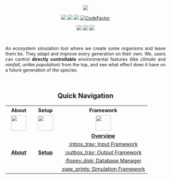 
<p align="center">

<a href="https://github.com/sayansil/Ecosystem">
  <img src="https://ecosystem-simulation.web.app/assets/img/eco.png" />
</a>

</p>



<!-- Badges -->

<p align="center">
<a href="https://github.com/sayansil/Ecosystem/blob/master/LICENSE">
        <img src="https://img.shields.io/badge/license-GPL%20v3-yellow.svg" /></a>

<a href="https://github.com/sayansil/Ecosystem/actions">
        <img src="https://github.com/sayansil/Ecosystem/workflows/CodeQL/badge.svg?branch=master" /></a>
        
<a href="https://bestpractices.coreinfrastructure.org/projects/3821">
        <img src="https://bestpractices.coreinfrastructure.org/projects/3821/badge" /></a>
        
<a href="https://www.codefactor.io/repository/github/sayansil/ecosystem/overview/master">
        <img src="https://www.codefactor.io/repository/github/sayansil/ecosystem/badge/master" alt="CodeFactor" /></a>
</p>

<p align="center">
<a href="https://github.com/sayansil/Ecosystem/actions">
        <img src="https://github.com/sayansil/Ecosystem/workflows/build/badge.svg?branch=master" /></a>

<a href="https://github.com/sayansil/Ecosystem/actions">
        <img src="https://github.com/sayansil/Ecosystem/workflows/test/badge.svg?branch=master" /></a>

<a href="https://github.com/sayansil/Ecosystem/actions">
        <img src="https://github.com/sayansil/Ecosystem/workflows/python-test/badge.svg?branch=master" /></a>
</p>

<br>

<p align="justify">An ecosystem simulation tool where we create some organisms and leave them be. They adapt and improve every generation on their own. We, users can control <b>directly controllable</b> environmental features (like <i>climate</i> and <i>rainfall</i>, unlike <i>population</i>) from the top, and see what effect does it have on a future generation of the species.</p>

<br>

<div align="center">
<h2>Quick Navigation</h2>
<table width="100%" style="margin: 0px;">
  <tr> <th>About</th> <th>Setup</th> <th>Framework</th> </tr>
  <tr>
    <td align="center"><img hspace="10" height="48" width="48" src="https://ecosystem-simulation.web.app/assets/img/info-button.png"></td>
    <td align="center"><img hspace="10" height="48" width="48" src="https://ecosystem-simulation.web.app/assets/img/settings.png"></td>
    <td align="center"><img hspace="10" height="48" width="48" src="https://ecosystem-simulation.web.app/assets/img/gear.png"></td>
  </tr>
  <tr>
    <td align="center" rowspan="5"><a href="https://github.com/sayansil/Ecosystem/wiki"><b>About</b></a></td>
    <td align="center" rowspan="5"><a href="https://github.com/sayansil/Ecosystem/wiki/Usage"><b>Setup</b></a></td>
    <td align="center"><a href="https://github.com/sayansil/Ecosystem/wiki/Framework-Overview"><b>Overview</b></a></td>
  </tr>
  <tr>
    <td align="center"><a href="https://github.com/sayansil/Ecosystem/wiki/Input-Framework">:inbox_tray: Input Framework</a></td>
  </tr>
  <tr>
    <td align="center"><a href="https://github.com/sayansil/Ecosystem/wiki/Output-Framework">:outbox_tray: Output Framework</a></td>
  </tr>
  <tr>
    <td align="center"><a href="https://github.com/sayansil/Ecosystem/wiki/Database-Manager">:floppy_disk: Database Manager</a></td>
  </tr>
  <tr>
    <td align="center"><a href="https://github.com/sayansil/Ecosystem/wiki/Simulation-Framework">:paw_prints: Simulation Framework</a></td>
  </tr>
</table>
</div>
